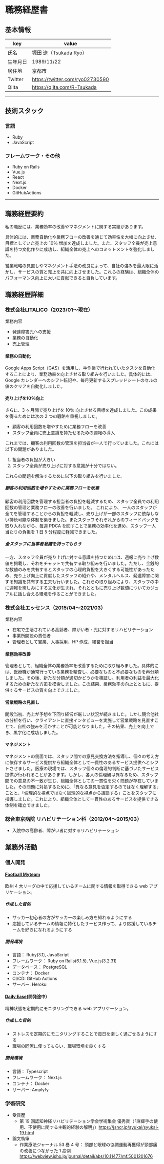 # 職務経歴書

## 基本情報

|key|value|
|---|---|
|氏名|塚田 遼（Tsukada Ryo）|
|生年月日|1989/11/22|
|居住地|京都市|
|Twitter|https://twitter.com/ryo02730590|
|Qiita|https://qiita.com/R-Tsukada|

---

## 技術スタック

### 言語

- Ruby
- JavaScript

### フレームワーク・その他

- Ruby on Rails
- Vue.js
- React
- Next.js
- Docker
- GitHubActions

---

## 職務経歴要約
私の職歴には、業務効率の改善やマネジメントに関する実績があります。

具体的には、業務自動化や業務フローの改善を通じて効率性を大幅に向上させ、目標としていた売上の 10％ 増加を達成しました。また、スタッフ全員が売上意識を持つ文化作りに成功し、組織全体の売上へのコミットメントを強化しました。

営業戦略の見直しやマネジメント手法の改良によって、自社の強みを最大限に活かし、サービスの質と売上を共に向上させました。これらの経験は、組織全体のパフォーマンス向上に大いに貢献できると自負しています。

## 職務経歴詳細

### 株式会社LITALICO（2023/01〜現在）

業務内容
- 発達障害児への支援
- 業務の自動化
- 売上管理

#### 業務の自動化
Google Apps Script（GAS）を活用し、手作業で行われていたタスクを自動化することにより、業務効率を向上させる取り組みを行いました。具体的には、Google カレンダーへのシフト転記や、毎月更新するスプレッドシートのセルの値のクリアを自動化しました。

#### 売り上げを10％向上
さらに、3 ヶ月間で売り上げを 10％ 向上させる目標を達成しました。この成果を得るためには次の 2 つの戦略を重視しました。

- 顧客の利用回数を増やすために業務フローを改善
- スタッフ全員に売上意識を持たせるための週報の導入

これまでは、顧客の利用回数の管理を担当者が一人で行っていました。これには以下の問題がありました。
1. 担当者の負担が大きい
2. スタッフ全員が売り上げに対する意識が十分ではない。

これらの問題を解決するために以下の取り組みを行いました。

##### 顧客の利用回数を増やすために業務フローを改善
顧客の利用回数を管理する担当者の負担を軽減するため、スタッフ全員での利用回数の管理と業務フローの改善を行いました。 これにより、 一人のスタッフが全てを管理することからの負担を軽減し、売り上げが一部のスタッフに依存しない持続可能な体制を築きました。またスタッフそれぞれからのフィードバックを取り入れながら、毎週 PDCA を回すことで業務の効率化を進め、スタッフ一人当たりの負担を 1 日 5 分程度に軽減できました。

##### 全スタッフに当事者意識を持ってもらう
一方、スタッフ全員が売り上げに対する意識を持つためには、週報に売り上げ数値を掲載し、それをチャットで共有する取り組みを行いました。ただし、金銭的な数値のみを共有するとスタッフの心理的負担を大きくする可能性があったため、売り上げ向上に貢献したスタッフの紹介や、メンタルヘルス、発達障害に関する知識を共有する工夫も行いました。これらの取り組みにより、スタッフの中に週報を楽しみにする文化が生まれ、それとともに売り上げ数値についてカジュアルに話し合える環境を作ることができました。

### 株式会社エッセンス（2015/04〜2021/03）

業務内容
- 在宅で生活されている高齢者、障がい者・児に対するリハビリテーション
- 事業所開設の責任者
- 管理者として営業、人事採用、HP 作成、経営を担当

#### 業務効率改善
管理者として、組織全体の業務効率を改善するために取り組みました。具体的には、医療職が通常行っている業務を精査し、必要なものと不必要なものを再分類しました。その後、新たな分類が適切かどうかを検証し、利用者の利益を最大化するための新たな方策を模索しました。この結果、業務効率の向上とともに、提供するサービスの質を向上できました。

#### 営業戦略の見直し
開設当初、売上が予想を下回り経営が厳しい状況が続きました。しかし競合他社の分析を行い、クライアントに直接インタビューを実施して営業戦略を見直すことで、自社の強みを活かすことが可能となりました。その結果、売上を向上でき、黒字化に成功しました。

#### マネジメント
マネジメントの側面では、スタッフ間での意見交換方法を指導し、個々の考え方に依存するサービス提供から組織全体として一貫性のあるサービス提供へとシフトさせました。医療の現場では、スタッフ個々の倫理的判断に基づいたサービス提供が行われることがあります。しかし、各人の倫理観は異なるため、スタッフ間での意見の不一致が生じ、組織全体としての一貫性を欠く問題が存在していました。その問題に対処するために、「異なる意見を否定するのではなく理解する」ことと、「倫理的な視点ではなく論理的な視点から議論する」ことをスタッフに指導しました。これにより、組織全体として一貫性のあるサービスを提供できる体制を確立できました。

### 総合東京病院 リハビリテーション科（2012/04〜2015/03）

- 入院中の高齢者、障がい者に対するリハビリテーション

## 業務外活動

### 個人開発

#### [Football Myteam](https://football-myteam.herokuapp.com/)
欧州 4 大リーグの中で応援しているチームに関する情報を取得できる web アプリケーション。

##### 作成した目的
- サッカー初心者の方がサッカーの楽しみ方を知れるようにする
- 応援しているチームの情報に特化したサービス作って、より応援しているチームを好きになれるようにする

##### 開発環境
- 言語： Ruby(3.1), JavaScript
- フレームワーク： Ruby on Rails(6.1.5), Vue.js(3.2.31)
- データベース： PostgreSQL
- コンテナ： Docker
- CI/CD: GitHub Actions
- サーバー: Heroku

#### [Daily Ease](https://main.d2gggkygq4rfxm.amplifyapp.com/)(開発途中）
  精神状態を定期的にモニタリングできる web アプリケーション。

##### 作成した目的
- ストレスを定期的にモニタリングすることで毎日を楽しく過ごせるようにする
- 職場の同僚に使ってもらい、職場環境を良くする

##### 開発環境
- 言語： Typescript
- フレームワーク： Next.js
- コンテナ： Docker
- サーバー: Amplyfy

### 学術研究
- 受賞歴
  - 第 19 回認知神経リハビリテーション学会学術集会 優秀賞（「麻痺手の使用、不使用に関する主観的経験の解明」）https://jsncr.jp/syukai/syukai-19.html
- 論文執筆
  - 作業療法ジャーナル 53 巻 4 号： 頭部と眼球の協調運動再獲得が頸部痛の改善につながった 1 症例 https://webview.isho.jp/journal/detail/abs/10.11477/mf.5001201676
